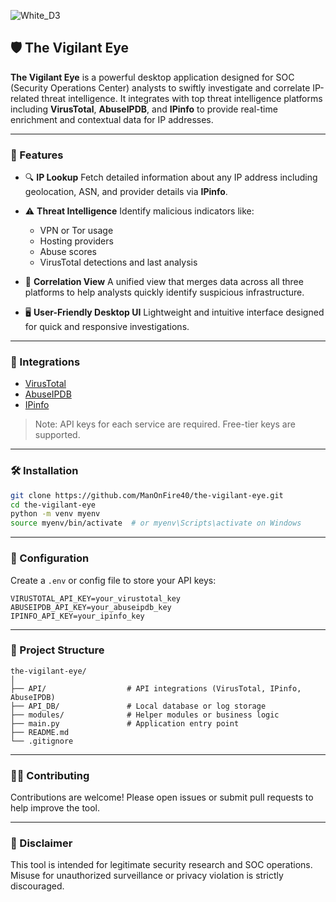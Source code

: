 


![White_D3](https://github.com/user-attachments/assets/7ac8e704-73a9-4241-8aaa-a3c0809fd1a9)


## 🛡️ The Vigilant Eye

**The Vigilant Eye** is a powerful desktop application designed for SOC (Security Operations Center) analysts to swiftly investigate and correlate IP-related threat intelligence. It integrates with top threat intelligence platforms including **VirusTotal**, **AbuseIPDB**, and **IPinfo** to provide real-time enrichment and contextual data for IP addresses.

---

### 🚀 Features

* 🔍 **IP Lookup**
  Fetch detailed information about any IP address including geolocation, ASN, and provider details via **IPinfo**.

* ⚠️ **Threat Intelligence**
  Identify malicious indicators like:

  * VPN or Tor usage
  * Hosting providers
  * Abuse scores
  * VirusTotal detections and last analysis

* 🧠 **Correlation View**
  A unified view that merges data across all three platforms to help analysts quickly identify suspicious infrastructure.

* 🖥️ **User-Friendly Desktop UI**
  Lightweight and intuitive interface designed for quick and responsive investigations.

---

### 🔗 Integrations

* [VirusTotal](https://www.virustotal.com/)
* [AbuseIPDB](https://www.abuseipdb.com/)
* [IPinfo](https://ipinfo.io/)

> Note: API keys for each service are required. Free-tier keys are supported.

---

### 🛠️ Installation

```bash
git clone https://github.com/ManOnFire40/the-vigilant-eye.git
cd the-vigilant-eye
python -m venv myenv
source myenv/bin/activate  # or myenv\Scripts\activate on Windows
```

---

### 🔧 Configuration

Create a `.env` or config file to store your API keys:

```
VIRUSTOTAL_API_KEY=your_virustotal_key
ABUSEIPDB_API_KEY=your_abuseipdb_key
IPINFO_API_KEY=your_ipinfo_key
```

---

### 📁 Project Structure

```
the-vigilant-eye/
│
├── API/                  # API integrations (VirusTotal, IPinfo, AbuseIPDB)
├── API_DB/               # Local database or log storage
├── modules/              # Helper modules or business logic
├── main.py               # Application entry point
├── README.md
└── .gitignore
```

---

### 🧑‍💻 Contributing

Contributions are welcome! Please open issues or submit pull requests to help improve the tool.

---


### 📣 Disclaimer

This tool is intended for legitimate security research and SOC operations. Misuse for unauthorized surveillance or privacy violation is strictly discouraged.
